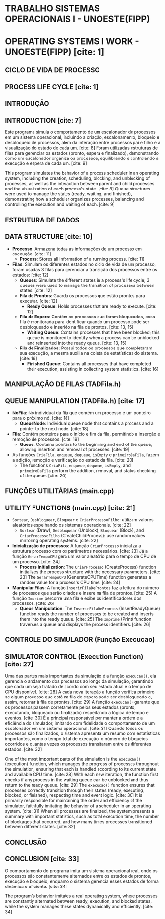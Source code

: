 # TRABALHO SISTEMAS OPERACIONAIS I - UNOESTE(FIPP)
# OPERATING SYSTEMS I WORK - UNOESTE(FIPP) [cite: 1]

## CICLO DE VIDA DE PROCESSO
## PROCESS LIFE CYCLE [cite: 1]

## INTRODUÇÃO
## INTRODUCTION [cite: 7]
Este programa simula o comportamento de um escalonador de processos em um sistema operacional, incluindo a criação, escalonamento, bloqueio e desbloqueio de processos, além da interação entre processos pai e filho e a visualização do estado de cada um. [cite: 8]
Foram utilizadas estruturas de filas para gerenciar os estados (pronto, espera e finalizado), demonstrando como um escalonador organiza os processos, equilibrando e controlando a execução e espera de cada um. [cite: 9]

This program simulates the behavior of a process scheduler in an operating system, including the creation, scheduling, blocking, and unblocking of processes, as well as the interaction between parent and child processes and the visualization of each process's state. [cite: 8]
Queue structures were used to manage the states (ready, waiting, and finished), demonstrating how a scheduler organizes processes, balancing and controlling the execution and waiting of each. [cite: 9]

## ESTRUTURA DE DADOS
## DATA STRUCTURE [cite: 10]

* **Processo**: Armazena todas as informações de um processo em execução. [cite: 11]
    * **Process**: Stores all information of a running process. [cite: 11]
* **Filas**: Simulam os diferentes estados no ciclo de vida de um processo, foram usadas 3 filas para gerenciar a transição dos processos entre os estados: [cite: 12]
    * **Queues**: Simulate the different states in a process's life cycle; 3 queues were used to manage the transition of processes between states: [cite: 12]
    * **Fila de Prontos**: Guarda os processos que estão prontos para executar. [cite: 12]
        * **Ready Queue**: Holds processes that are ready to execute. [cite: 12]
    * **Fila de Espera**: Contém os processos que foram bloqueados, essa fila é monitorada para identificar quando um processo pode ser desbloqueado e inserido na fila de prontos. [cite: 13, 15]
        * **Waiting Queue**: Contains processes that have been blocked; this queue is monitored to identify when a process can be unblocked and reinserted into the ready queue. [cite: 13, 15]
    * **Fila de Finalizados**: Possui todos os processos que completaram sua execução, a mesma auxilia na coleta de estatísticas do sistema. [cite: 16]
        * **Finished Queue**: Contains all processes that have completed their execution, assisting in collecting system statistics. [cite: 16]

## MANIPULAÇÃO DE FILAS (TADFila.h)
## QUEUE MANIPULATION (TADFila.h) [cite: 17]

* **NoFila**: Nó individual da fila que contém um processo e um ponteiro para o próximo nó. [cite: 18]
    * **QueueNode**: Individual queue node that contains a process and a pointer to the next node. [cite: 18]
* **Fila**: Contém ponteiros para o início e fim da fila, permitindo a inserção e remoção de processos. [cite: 19]
    * **Queue**: Contains pointers to the beginning and end of the queue, allowing insertion and removal of processes. [cite: 19]
* As funções `CriaFila`, `enqueue`, `dequeue`, `isEmpty` e `primeiroDaFila`, fazem a adição, remoção e verificação do estado da fila. [cite: 20]
    * The functions `CriaFila`, `enqueue`, `dequeue`, `isEmpty`, and `primeiroDaFila` perform the addition, removal, and status checking of the queue. [cite: 20]

## FUNÇÕES UTILITÁRIAS (main.cpp)
## UTILITY FUNCTIONS (main.cpp) [cite: 21]

* `Sortear`, `Desbloquear`, `Bloquear` e `CriarProcessoFilho`: utilizam valores aleatórios espelhando os sistemas operacionais. [cite: 22]
    * `Sortear` (Draw), `Desbloquear` (Unblock), `Bloquear` (Block), and `CriarProcessoFilho` (CreateChildProcess): use random values mirroring operating systems. [cite: 22]
* **Inicialização de processos**: A função `CriarProcesso` inicializa a estrutura processo com os parâmetros necessários. [cite: 23] Já a função `GerarTempoCPU` gera um valor aleatório para o tempo de CPU de um processo. [cite: 24]
    * **Process initialization**: The `CriarProcesso` (CreateProcess) function initializes the process structure with the necessary parameters. [cite: 23] The `GerarTempoCPU` (GenerateCPUTime) function generates a random value for a process's CPU time. [cite: 24]
* **Manipular Filas**: A função `InserirFilaDeProntos` faz a leitura do número de processos que serão criados e insere na fila de prontos. [cite: 25] A função `Imprime` percorre uma fila e exibe os identificadores dos processos. [cite: 26]
    * **Queue Manipulation**: The `InserirFilaDeProntos` (InsertReadyQueue) function reads the number of processes to be created and inserts them into the ready queue. [cite: 25] The `Imprime` (Print) function traverses a queue and displays the process identifiers. [cite: 26]

## CONTROLE DO SIMULADOR (Função Execucao)
## SIMULATOR CONTROL (Execution Function) [cite: 27]

Uma das partes mais importantes da simulação é a função `execucao()`, ela gerencia o andamento dos processos ao longo da simulação, garantindo que cada um seja tratado de acordo com seu estado atual e o tempo de CPU disponível. [cite: 28] A cada nova iteração a função verifica primeiro se algum processo que está na fila de espera pode ser desbloqueado e, assim, retornar à fila de prontos. [cite: 29]
A função `execucao()` garante que os processos passem corretamente pelos seus estados (pronto, executando, bloqueado ou finalizado) respeitando a lógica de tempo e eventos. [cite: 30] É a principal responsável por manter a ordem e a eficiência do simulador, imitando com fidelidade o comportamento de um escalonador em um sistema operacional. [cite: 31]
Quando todos os processos são finalizados, o sistema apresenta um resumo com estatísticas importantes, como o tempo total de execução, o número de bloqueios ocorridos e quantas vezes os processos transitaram entre os diferentes estados. [cite: 32]

One of the most important parts of the simulation is the `execucao()` (execution) function, which manages the progress of processes throughout the simulation, ensuring that each is handled according to its current state and available CPU time. [cite: 28] With each new iteration, the function first checks if any process in the waiting queue can be unblocked and thus return to the ready queue. [cite: 29]
The `execucao()` function ensures that processes correctly transition through their states (ready, executing, blocked, or finished), respecting time and event logic. [cite: 30] It is primarily responsible for maintaining the order and efficiency of the simulator, faithfully imitating the behavior of a scheduler in an operating system. [cite: 31]
When all processes are finalized, the system presents a summary with important statistics, such as total execution time, the number of blockages that occurred, and how many times processes transitioned between different states. [cite: 32]

## CONCLUSÃO
## CONCLUSION [cite: 33]

O comportamento do programa imita um sistema operacional real, onde os processos são constantemente alternados entre os estados de prontos, execução e bloqueio, enquanto o sistema gerencia esses estados de forma dinâmica e eficiente. [cite: 34]

The program's behavior imitates a real operating system, where processes are constantly alternated between ready, execution, and blocked states, while the system manages these states dynamically and efficiently. [cite: 34]